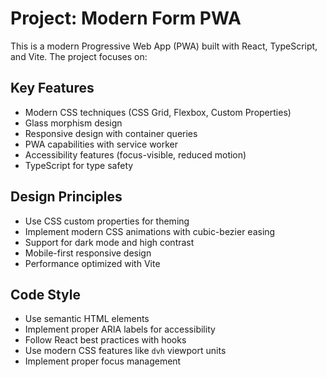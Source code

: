 <!-- Use this file to provide workspace-specific custom instructions to Copilot. For more details, visit https://code.visualstudio.com/docs/copilot/copilot-customization#_use-a-githubcopilotinstructionsmd-file -->

# Project: Modern Form PWA

This is a modern Progressive Web App (PWA) built with React, TypeScript, and Vite. The project focuses on:

## Key Features
- Modern CSS techniques (CSS Grid, Flexbox, Custom Properties)
- Glass morphism design
- Responsive design with container queries
- PWA capabilities with service worker
- Accessibility features (focus-visible, reduced motion)
- TypeScript for type safety

## Design Principles
- Use CSS custom properties for theming
- Implement modern CSS animations with cubic-bezier easing
- Support for dark mode and high contrast
- Mobile-first responsive design
- Performance optimized with Vite

## Code Style
- Use semantic HTML elements
- Implement proper ARIA labels for accessibility
- Follow React best practices with hooks
- Use modern CSS features like `dvh` viewport units
- Implement proper focus management
